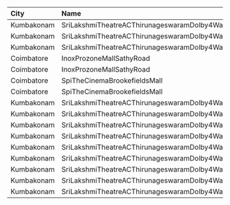 | City       | Name                                                  |  Time | Type        | Price | Capacity | Booked |
| :--------- | :---------------------------------------------------- | ----: | :---------- | ----: | -------: | -----: |
| Kumbakonam | SriLakshmiTheatreACThirunageswaramDolby4WayUfoDigital | 11:00 | Balcony     |  100₹ |       34 |      0 |
| Kumbakonam | SriLakshmiTheatreACThirunageswaramDolby4WayUfoDigital | 11:00 | FirstClass  |   80₹ |      212 |      0 |
| Kumbakonam | SriLakshmiTheatreACThirunageswaramDolby4WayUfoDigital | 11:00 | SecondClass |   80₹ |       44 |      0 |
| Coimbatore | InoxProzoneMallSathyRoad                              | 11:15 | Club        |  153₹ |       54 |      0 |
| Coimbatore | InoxProzoneMallSathyRoad                              | 11:15 | Executive   |   60₹ |        8 |      0 |
| Coimbatore | SpiTheCinemaBrookefieldsMall                          | 11:45 | Elite       |  191₹ |       87 |     24 |
| Coimbatore | SpiTheCinemaBrookefieldsMall                          | 11:45 | Budget      |   60₹ |       10 |      4 |
| Kumbakonam | SriLakshmiTheatreACThirunageswaramDolby4WayUfoDigital | 14:00 | Balcony     |  100₹ |       34 |      0 |
| Kumbakonam | SriLakshmiTheatreACThirunageswaramDolby4WayUfoDigital | 14:00 | FirstClass  |   80₹ |      212 |      0 |
| Kumbakonam | SriLakshmiTheatreACThirunageswaramDolby4WayUfoDigital | 14:00 | SecondClass |   80₹ |       44 |      0 |
| Kumbakonam | SriLakshmiTheatreACThirunageswaramDolby4WayUfoDigital | 18:00 | Balcony     |  100₹ |       34 |      0 |
| Kumbakonam | SriLakshmiTheatreACThirunageswaramDolby4WayUfoDigital | 18:00 | FirstClass  |   80₹ |      212 |      0 |
| Kumbakonam | SriLakshmiTheatreACThirunageswaramDolby4WayUfoDigital | 18:00 | SecondClass |   80₹ |       44 |      0 |
| Kumbakonam | SriLakshmiTheatreACThirunageswaramDolby4WayUfoDigital | 22:00 | Balcony     |  100₹ |       34 |      0 |
| Kumbakonam | SriLakshmiTheatreACThirunageswaramDolby4WayUfoDigital | 22:00 | FirstClass  |   80₹ |      212 |      0 |
| Kumbakonam | SriLakshmiTheatreACThirunageswaramDolby4WayUfoDigital | 22:00 | SecondClass |   80₹ |       44 |      0 |